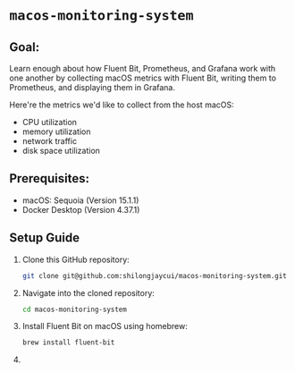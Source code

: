 # `macos-monitoring-system`
## Goal:
Learn enough about how Fluent Bit, Prometheus, and Grafana work with one another by collecting macOS metrics with Fluent Bit, writing them to Prometheus, and displaying them in Grafana.

Here're the metrics we'd like to collect from the host macOS:
- CPU utilization
- memory utilization
- network traffic
- disk space utilization

## Prerequisites:
- macOS: Sequoia (Version 15.1.1)
- Docker Desktop (Version 4.37.1)

## Setup Guide
1. Clone this GitHub repository:
   ```bash
   git clone git@github.com:shilongjaycui/macos-monitoring-system.git
   ```
2. Navigate into the cloned repository:
   ```bash
   cd macos-monitoring-system
   ```
3. Install Fluent Bit on macOS using homebrew:
   ```bash
   brew install fluent-bit
   ```
4. 